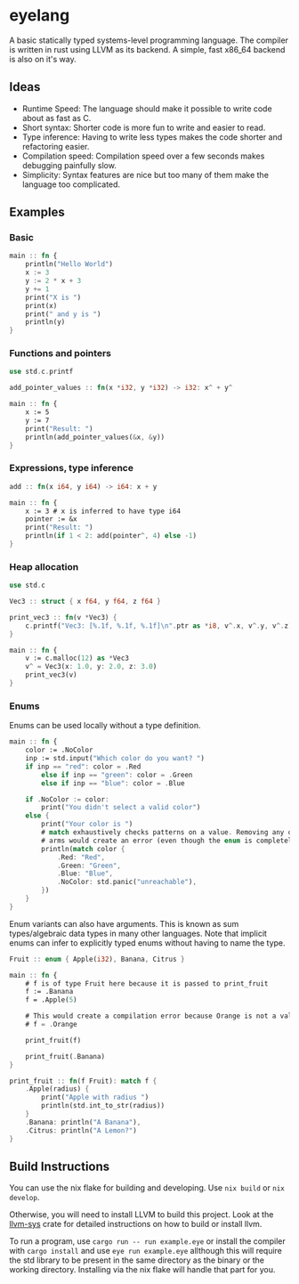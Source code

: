 # eyelang

A basic statically typed systems-level programming language.
The compiler is written in rust using LLVM as its backend.
A simple, fast x86_64 backend is also on it's way.

## Ideas
- Runtime Speed: The language should make it possible to write code about as fast as C.
- Short syntax: Shorter code is more fun to write and easier to read.
- Type inference: Having to write less types makes the code shorter and refactoring easier.
- Compilation speed: Compilation speed over a few seconds makes debugging painfully slow.
- Simplicity: Syntax features are nice but too many of them make the language too complicated.

## Examples

### Basic
```rust
main :: fn {
    println("Hello World")
    x := 3
    y := 2 * x + 3
    y += 1
    print("X is ")
    print(x)
    print(" and y is ")
    println(y)
}
```

### Functions and pointers
```rust
use std.c.printf

add_pointer_values :: fn(x *i32, y *i32) -> i32: x^ + y^

main :: fn {
    x := 5
    y := 7
    print("Result: ")
    println(add_pointer_values(&x, &y))
}
```

### Expressions, type inference
```rust
add :: fn(x i64, y i64) -> i64: x + y

main :: fn {
    x := 3 # x is inferred to have type i64
    pointer := &x
    print("Result: ")
    println(if 1 < 2: add(pointer^, 4) else -1)
}
```

### Heap allocation
```rust
use std.c

Vec3 :: struct { x f64, y f64, z f64 }

print_vec3 :: fn(v *Vec3) {
    c.printf("Vec3: [%.1f, %.1f, %.1f]\n".ptr as *i8, v^.x, v^.y, v^.z)
}

main :: fn {
    v := c.malloc(12) as *Vec3
    v^ = Vec3(x: 1.0, y: 2.0, z: 3.0)
    print_vec3(v)
}
```

### Enums
Enums can be used locally without a type definition.
```rust
main :: fn {
    color := .NoColor
    inp := std.input("Which color do you want? ")
    if inp == "red": color = .Red
        else if inp == "green": color = .Green
        else if inp == "blue": color = .Blue

    if .NoColor := color:
        print("You didn't select a valid color")
    else {
        print("Your color is ")
        # match exhaustively checks patterns on a value. Removing any of the
        # arms would create an error (even though the enum is completely inferred!)
        println(match color {
            .Red: "Red",
            .Green: "Green",
            .Blue: "Blue",
            .NoColor: std.panic("unreachable"),
        })
    }
}
```
Enum variants can also have arguments. This is known as sum types/algebraic data types in many other languages.
Note that implicit enums can infer to explicitly typed enums without having to name the type.
```rust
Fruit :: enum { Apple(i32), Banana, Citrus }

main :: fn {
    # f is of type Fruit here because it is passed to print_fruit
    f := .Banana
    f = .Apple(5)

    # This would create a compilation error because Orange is not a valid variant of Fruit
    # f = .Orange

    print_fruit(f)

    print_fruit(.Banana)
}

print_fruit :: fn(f Fruit): match f {
    .Apple(radius) {
        print("Apple with radius ")
        println(std.int_to_str(radius))
    }
    .Banana: println("A Banana"),
    .Citrus: println("A Lemon?")
}
```

## Build Instructions

You can use the nix flake for building and developing. Use `nix build` or `nix develop`.

Otherwise, you will need to install LLVM to build this project.
Look at the [llvm-sys](https://crates.io/crates/llvm-sys) crate for detailed instructions on how
to build or install llvm.

To run a program, use `cargo run -- run example.eye`
or install the compiler with `cargo install` and use
`eye run example.eye` allthough this will require the std library to be present in the same
directory as the binary or the working directory. Installing via the nix flake will handle that
part for you.
